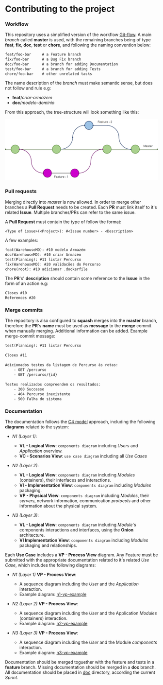 # Contributing to the project

### Workflow

This repository uses a simplified version of the workflow
[Git-flow](https://www.atlassian.com/git/tutorials/comparing-workflows/gitflow-workflow).
A main _branch_ called **master** is used, with the remaining branches being
of type **feat**, **fix**, **doc**, **test** or **chore**, and following
the naming convention below:

```
feat/foo-bar     # a Feature branch
fix/foo-bar      # a Bug Fix branch
doc/foo-bar      # a branch for adding Documentation 
test/foo-bar     # a branch for adding Tests
chore/foo-bar    # other unrelated tasks
```

The name description of the _branch_ must make semantic sense, but does not
follow and rule e.g:
  - __feat__/_criar-armazem_
  - __doc__/_modelo-dominio_

From this approach, the tree-structure will look something like this:

![git-tree](./doc/git-tree.png)

### Pull requests

Merging directly into *master* is now allowed. In order to merge other
branches a **Pull Request** needs to be created. Each __PR__ must link
itself to it's related **Issue**. Multiple branches/PRs can refer to the same
issue. 

A **Pull Request** must contain the type of follow the format:

```
<Type of issue>(<Project>): #<Issue number> - <Description>
```

A few examples:

```
feat(WarehouseMD): #10 modelo Armazém
doc(WarehouseMD): #10 criar Armazém
test(Planning): #11 listar Percurso
fix(WarehouseMD): #20 validacões do Percurso
chore(root): #10 adicionar .dockerfile 
```

The **PR**'s' **description** should contain some reference to the **Issue** in the form
of an action e.g: 

```
Closes #10
References #20
```

### Merge commits

The repository is also configured to **squash** merges into the **master**
branch, therefore the **PR**'s **name** must be used as **message** to the
**merge** commit when manually merging. Additional information can be added.
Example merge-commit message:

```
test(Planning): #11 listar Percurso

Closes #11

Adicionados testes da listagem de Percurso às rotas:
	- GET /percurso
	- GET /percurso/{id}

Testes realizados compreendem os resultados:
	- 200 Successo
	- 404 Percurso inexistente
	- 500 Falha do sistema
```


### Documentation

The documentation follows the [C4 model](https://c4model.com/) approach,
including the following **diagrams** related to the system:

- *N1 (Layer 1)*:
  + **VL - Logical View**: `components diagram` including *Users* and *Application* overview.
  + **VC - Scenarios View**: `use case diagram` including all *Use Cases*

- *N2 (Layer 2)*:
  + **VL - Logical View**: `components diagram` including *Modules*
	(containers), their interfaces and interactions.
  + **VI - Implementation View**: `components diagram` including *Modules* packaging.
  + **VP - Physical View**: `components diagram` including *Modules*, their
	*servers*, network information, communication *protocols* and other
	information about the physical system.

- *N3 (Layer 3)*:
  + **VL - Logical View**: `components diagram` including *Module*'s
	components interactions and interfaces, using the **Onion** architecture.
  + **VI Implementation View**: `components diagram` including *Modules* packaging and relationships.

Each **Use Case** includes a **VP - Process View** diagram. Any Feature must
be submitted with the appropriate documentation related to it's related *Use
Case*, which includes the following diagrams:

- _N1 (Layer 1)_ **VP - Process View**:
  + A sequence diagram including the *User* and the *Application* interaction.
  + Example diagram: [n1-vp-example](/doc/sprintA/N1-VP/n1-vp-example.puml)

- _N2 (Layer 2)_ **VP - Process View**: 
  + A sequence diagram including the *User* and the Application *Modules* (containers) interaction.
  + Example diagram: [n2-vp-example](/doc/sprintA/N2-VP/n2-vp-example.puml)

- _N3 (Layer 3)_ **VP - Process View**: 
  + A sequence diagram including the *User* and the Module *components* interaction.
  + Example diagram: [n3-vp-example](/doc/sprintA/N3-VP/n3-vp-example.puml)

Documentation should be merged toguether with the feature and tests in a
**feature** branch. Missing documentation should be merged in a **doc**
branch. All documentation should be placed in [doc](./doc) directory,
according the current *Sprint*.
